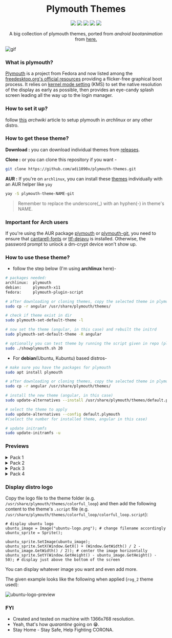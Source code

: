 <h1 align="center">Plymouth Themes</h1>

<p align="center">
  <img src="https://img.shields.io/badge/Maintained%3F-Yes-green?style=for-the-badge">
  <img src="https://img.shields.io/github/license/adi1090x/plymouth-themes?style=for-the-badge">
  <img src="https://img.shields.io/github/stars/adi1090x/plymouth-themes?style=for-the-badge">
  <img src="https://img.shields.io/github/forks/adi1090x/plymouth-themes?color=teal&style=for-the-badge">
  <img src="https://img.shields.io/github/issues/adi1090x/plymouth-themes?color=violet&style=for-the-badge">
</p>

<p align="center">
A big collection of plymouth themes, ported from <i>android bootanimation</i> from <a href="https://forum.xda-developers.com/android/themes/alienware-t3721978">here.</a>
</p>

![gif](https://raw.githubusercontent.com/adi1090x/files/master/plymouth-themes/previews/53.gif)

### What is plymouth?

[Plymouth](http://www.freedesktop.org/wiki/Software/Plymouth) is a project from Fedora and now listed among the [freedesktop.org's official resources](https://www.freedesktop.org/wiki/Software/#graphicsdriverswindowsystemsandsupportinglibraries) providing a flicker-free graphical boot process. It relies on [kernel mode setting](https://wiki.archlinux.org/index.php/Kernel_mode_setting) (KMS) to set the native resolution of the display as early as possible, then provides an eye-candy splash screen leading all the way up to the login manager.

### How to set it up?

follow [this](https://wiki.archlinux.org/index.php/plymouth) *archwiki* article to setup plymouth in *archlinux* or any other distro.

### How to get these theme?

**Download :** you can download individual themes from [releases](https://github.com/adi1090x/plymouth-themes/releases).

**Clone :** or you can clone this repository if you want - 
```bash
git clone https://github.com/adi1090x/plymouth-themes.git
```

**AUR :** If you're on `archlinux`, you can install these [themes](https://aur.archlinux.org/packages/?O=0&K=adi1090x) individually with an AUR helper like `yay`
```bash
yay -S plymouth-theme-NAME-git
```
> Remember to replace the underscore(\_) with an hyphen(-) in theme's NAME.

### Important for Arch users

If you're using the AUR package [plymouth](https://aur.archlinux.org/packages/plymouth) or [plymouth-git](https://aur.archlinux.org/packages/plymouth-git), you need to ensure that [cantarell-fonts](https://archlinux.org/packages/extra/any/cantarell-fonts/) or [ttf-dejavu](https://archlinux.org/packages/community/any/ttf-dejavu/) is installed.
Otherwise, the password prompt to unlock a dm-crypt device won't show up.

### How to use these theme?

+ follow the step below (I'm using **archlinux** here)- 
```bash
# packages needed:
archlinux:  plymouth
debian:     plymouth-x11
fedora:     plymouth-plugin-script

# after downloading or cloning themes, copy the selected theme in plymouth theme dir
sudo cp -r angular /usr/share/plymouth/themes/

# check if theme exist in dir
sudo plymouth-set-default-theme -l

# now set the theme (angular, in this case) and rebuilt the initrd
sudo plymouth-set-default-theme -R angular

# optionally you can test theme by running the script given in repo (plymouth-x11 required)
sudo ./showplymouth.sh 20
```
+ For **debian**(Ubuntu, Kubuntu) based distros-
```bash
# make sure you have the packages for plymouth
sudo apt install plymouth

# after downloading or cloning themes, copy the selected theme in plymouth theme dir
sudo cp -r angular /usr/share/plymouth/themes/

# install the new theme (angular, in this case)
sudo update-alternatives --install /usr/share/plymouth/themes/default.plymouth default.plymouth /usr/share/plymouth/themes/angular/angular.plymouth 100

# select the theme to apply
sudo update-alternatives --config default.plymouth
#(select the number for installed theme, angular in this case)

# update initramfs
sudo update-initramfs -u
``` 
### Previews

<!----------------------------- Pack 1 ----------------------------->
<details><summary>Pack 1</summary>

Colorful Loop|Connect
--|--
![gif](https://raw.githubusercontent.com/adi1090x/files/master/plymouth-themes/previews/14.gif)|![gif](https://raw.githubusercontent.com/adi1090x/files/master/plymouth-themes/previews/16.gif)

> *Open in new tab with fullscreen mode for better view*

+ [Abstract Rings](https://raw.githubusercontent.com/adi1090x/files/master/plymouth-themes/previews/1.gif)
+ [Abstract Rings Alt](https://raw.githubusercontent.com/adi1090x/files/master/plymouth-themes/previews/2.gif)
+ [Alienware](https://raw.githubusercontent.com/adi1090x/files/master/plymouth-themes/previews/3.gif)
+ [Angular](https://raw.githubusercontent.com/adi1090x/files/master/plymouth-themes/previews/4.gif)
+ [Angular Alt](https://raw.githubusercontent.com/adi1090x/files/master/plymouth-themes/previews/5.gif)
+ [Black HUD](https://raw.githubusercontent.com/adi1090x/files/master/plymouth-themes/previews/6.gif)
+ [Blockchain](https://raw.githubusercontent.com/adi1090x/files/master/plymouth-themes/previews/7.gif)
+ [Circle](https://raw.githubusercontent.com/adi1090x/files/master/plymouth-themes/previews/8.gif)
+ [Circle Alt](https://raw.githubusercontent.com/adi1090x/files/master/plymouth-themes/previews/9.gif)
+ [Circle Flow](https://raw.githubusercontent.com/adi1090x/files/master/plymouth-themes/previews/10.gif)
+ [Circle HUD](https://raw.githubusercontent.com/adi1090x/files/master/plymouth-themes/previews/11.gif)
+ [Circuit](https://raw.githubusercontent.com/adi1090x/files/master/plymouth-themes/previews/12.gif)
+ [Colorful](https://raw.githubusercontent.com/adi1090x/files/master/plymouth-themes/previews/13.gif)
+ [Colorful Loop](https://raw.githubusercontent.com/adi1090x/files/master/plymouth-themes/previews/14.gif)
+ [Colorful Sliced](https://raw.githubusercontent.com/adi1090x/files/master/plymouth-themes/previews/15.gif)
+ [Connect](https://raw.githubusercontent.com/adi1090x/files/master/plymouth-themes/previews/16.gif)
+ [Cross HUD](https://raw.githubusercontent.com/adi1090x/files/master/plymouth-themes/previews/17.gif)
+ [Cubes](https://raw.githubusercontent.com/adi1090x/files/master/plymouth-themes/previews/18.gif)
+ [Cuts](https://raw.githubusercontent.com/adi1090x/files/master/plymouth-themes/previews/19.gif)
+ [Cuts Alt](https://raw.githubusercontent.com/adi1090x/files/master/plymouth-themes/previews/20.gif)

</details>

<!----------------------------- Pack 2 ----------------------------->
<details><summary>Pack 2</summary>

Deus Ex|Hexagon Dots
--|--
![gif](https://raw.githubusercontent.com/adi1090x/files/master/plymouth-themes/previews/25.gif)|![gif](https://raw.githubusercontent.com/adi1090x/files/master/plymouth-themes/previews/37.gif)

> *Open in new tab with fullscreen mode for better view*

+ [Cyanide](https://raw.githubusercontent.com/adi1090x/files/master/plymouth-themes/previews/21.gif)
+ [Cybernetic](https://raw.githubusercontent.com/adi1090x/files/master/plymouth-themes/previews/22.gif)
+ [Dark Planet](https://raw.githubusercontent.com/adi1090x/files/master/plymouth-themes/previews/23.gif)
+ [Darth Vader](https://raw.githubusercontent.com/adi1090x/files/master/plymouth-themes/previews/24.gif)
+ [Deus Ex](https://raw.githubusercontent.com/adi1090x/files/master/plymouth-themes/previews/25.gif)
+ [DNA](https://raw.githubusercontent.com/adi1090x/files/master/plymouth-themes/previews/26.gif)
+ [Double](https://raw.githubusercontent.com/adi1090x/files/master/plymouth-themes/previews/27.gif)
+ [Dragon](https://raw.githubusercontent.com/adi1090x/files/master/plymouth-themes/previews/28.gif)
+ [Flame](https://raw.githubusercontent.com/adi1090x/files/master/plymouth-themes/previews/29.gif)
+ [Glitch](https://raw.githubusercontent.com/adi1090x/files/master/plymouth-themes/previews/30.gif)
+ [Glow](https://raw.githubusercontent.com/adi1090x/files/master/plymouth-themes/previews/31.gif)
+ [Green Blocks](https://raw.githubusercontent.com/adi1090x/files/master/plymouth-themes/previews/32.gif)
+ [Green Loader](https://raw.githubusercontent.com/adi1090x/files/master/plymouth-themes/previews/33.gif)
+ [Hexagon](https://raw.githubusercontent.com/adi1090x/files/master/plymouth-themes/previews/34.gif)
+ [Hexagon 2](https://raw.githubusercontent.com/adi1090x/files/master/plymouth-themes/previews/35.gif)
+ [Hexagon Alt](https://raw.githubusercontent.com/adi1090x/files/master/plymouth-themes/previews/36.gif)
+ [Hexagon Dots](https://raw.githubusercontent.com/adi1090x/files/master/plymouth-themes/previews/37.gif)
+ [Hexagon Dots Alt](https://raw.githubusercontent.com/adi1090x/files/master/plymouth-themes/previews/38.gif)
+ [Hexagon HUD](https://raw.githubusercontent.com/adi1090x/files/master/plymouth-themes/previews/39.gif)
+ [Hexagon RED](https://raw.githubusercontent.com/adi1090x/files/master/plymouth-themes/previews/40.gif)

</details>

<!----------------------------- Pack 3 ----------------------------->
<details><summary>Pack 3</summary>

Lone|Pixels
--|--
![gif](https://raw.githubusercontent.com/adi1090x/files/master/plymouth-themes/previews/53.gif)|![gif](https://raw.githubusercontent.com/adi1090x/files/master/plymouth-themes/previews/59.gif)

> *Open in new tab with fullscreen mode for better view*

+ [Hexa Retro](https://raw.githubusercontent.com/adi1090x/files/master/plymouth-themes/previews/41.gif)
+ [Hud](https://raw.githubusercontent.com/adi1090x/files/master/plymouth-themes/previews/42.gif)
+ [Hud 2](https://raw.githubusercontent.com/adi1090x/files/master/plymouth-themes/previews/43.gif)
+ [Hud 3](https://raw.githubusercontent.com/adi1090x/files/master/plymouth-themes/previews/44.gif)
+ [Hud Space](https://raw.githubusercontent.com/adi1090x/files/master/plymouth-themes/previews/45.gif)
+ [IBM](https://raw.githubusercontent.com/adi1090x/files/master/plymouth-themes/previews/46.gif)
+ [Infinite Seal](https://raw.githubusercontent.com/adi1090x/files/master/plymouth-themes/previews/47.gif)
+ [Ironman](https://raw.githubusercontent.com/adi1090x/files/master/plymouth-themes/previews/48.gif)
+ [Liquid](https://raw.githubusercontent.com/adi1090x/files/master/plymouth-themes/previews/49.gif)
+ [Loader](https://raw.githubusercontent.com/adi1090x/files/master/plymouth-themes/previews/50.gif)
+ [Loader 2](https://raw.githubusercontent.com/adi1090x/files/master/plymouth-themes/previews/51.gif)
+ [Loader Alt](https://raw.githubusercontent.com/adi1090x/files/master/plymouth-themes/previews/52.gif)
+ [Lone](https://raw.githubusercontent.com/adi1090x/files/master/plymouth-themes/previews/53.gif)
+ [Metal Ball](https://raw.githubusercontent.com/adi1090x/files/master/plymouth-themes/previews/54.gif)
+ [Motion](https://raw.githubusercontent.com/adi1090x/files/master/plymouth-themes/previews/55.gif)
+ [Optimus](https://raw.githubusercontent.com/adi1090x/files/master/plymouth-themes/previews/56.gif)
+ [Owl](https://raw.githubusercontent.com/adi1090x/files/master/plymouth-themes/previews/57.gif)
+ [Pie](https://raw.githubusercontent.com/adi1090x/files/master/plymouth-themes/previews/58.gif)
+ [Pixels](https://raw.githubusercontent.com/adi1090x/files/master/plymouth-themes/previews/59.gif)
+ [Polaroid](https://raw.githubusercontent.com/adi1090x/files/master/plymouth-themes/previews/60.gif)

</details>

<!----------------------------- Pack 4 ----------------------------->
<details><summary>Pack 4</summary>

Red Loader|Splash
--|--
![gif](https://raw.githubusercontent.com/adi1090x/files/master/plymouth-themes/previews/61.gif)|![gif](https://raw.githubusercontent.com/adi1090x/files/master/plymouth-themes/previews/73.gif)

> *Open in new tab with fullscreen mode for better view*

+ [Red Loader](https://raw.githubusercontent.com/adi1090x/files/master/plymouth-themes/previews/61.gif)
+ [Rings](https://raw.githubusercontent.com/adi1090x/files/master/plymouth-themes/previews/62.gif)
+ [Rings 2](https://raw.githubusercontent.com/adi1090x/files/master/plymouth-themes/previews/63.gif)
+ [Rog](https://raw.githubusercontent.com/adi1090x/files/master/plymouth-themes/previews/64.gif)
+ [Rog 2](https://raw.githubusercontent.com/adi1090x/files/master/plymouth-themes/previews/65.gif)
+ [Seal](https://raw.githubusercontent.com/adi1090x/files/master/plymouth-themes/previews/66.gif)
+ [Seal 2](https://raw.githubusercontent.com/adi1090x/files/master/plymouth-themes/previews/67.gif)
+ [Seal 3](https://raw.githubusercontent.com/adi1090x/files/master/plymouth-themes/previews/68.gif)
+ [Sliced](https://raw.githubusercontent.com/adi1090x/files/master/plymouth-themes/previews/69.gif)
+ [Sphere](https://raw.githubusercontent.com/adi1090x/files/master/plymouth-themes/previews/70.gif)
+ [Spin](https://raw.githubusercontent.com/adi1090x/files/master/plymouth-themes/previews/71.gif)
+ [Spinner Alt](https://raw.githubusercontent.com/adi1090x/files/master/plymouth-themes/previews/72.gif)
+ [Splash](https://raw.githubusercontent.com/adi1090x/files/master/plymouth-themes/previews/73.gif)
+ [Square](https://raw.githubusercontent.com/adi1090x/files/master/plymouth-themes/previews/74.gif)
+ [Square Hud](https://raw.githubusercontent.com/adi1090x/files/master/plymouth-themes/previews/75.gif)
+ [Target](https://raw.githubusercontent.com/adi1090x/files/master/plymouth-themes/previews/76.gif)
+ [Target 2](https://raw.githubusercontent.com/adi1090x/files/master/plymouth-themes/previews/77.gif)
+ [Tech A](https://raw.githubusercontent.com/adi1090x/files/master/plymouth-themes/previews/78.gif)
+ [Tech B](https://raw.githubusercontent.com/adi1090x/files/master/plymouth-themes/previews/79.gif)
+ [Unrap](https://raw.githubusercontent.com/adi1090x/files/master/plymouth-themes/previews/80.gif)

</details>

### Display distro logo

Copy the logo file to the theme folder (e.g. `/usr/share/plymouth/themes/colorful_loop`) and then add the following content to the theme's `.script` file (e.g. `/usr/share/plymouth/themes/colorful_loop/colorful_loop.script`):

```
# display ubuntu logo
ubuntu_image = Image("ubuntu-logo.png"); # change filename accordingly
ubuntu_sprite = Sprite();

ubuntu_sprite.SetImage(ubuntu_image);
ubuntu_sprite.SetX(Window.GetX() + (Window.GetWidth() / 2 - ubuntu_image.GetWidth() / 2)); # center the image horizontally
ubuntu_sprite.SetY(Window.GetHeight() - ubuntu_image.GetHeight() - 50); # display just above the bottom of the screen
```

You can display whatever image you want and even add more.

The given example looks like the following when applied (`rog_2` theme used):

![ubuntu-logo-preview](ubuntu-logo-preview.png)

### FYI
+ Created and tested on machine with 1366x768 resolution.
+ Yeah, that's how *quarantine* going on :grin:.
+ Stay Home - Stay Safe, Help Fighting CORONA.
